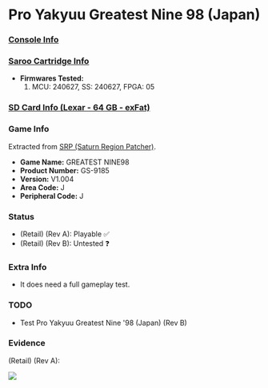 # Pro Yakyuu Greatest Nine 98 (Japan)

### [Console Info](../../../../Info/Consoles/VA13/README.md)

### [Saroo Cartridge Info](../../../../Info/Cartridges/RetroGameParadiseStore/1.32F/README.md)

- <b>Firmwares Tested:</b>
  1. MCU: 240627, SS: 240627, FPGA: 05

### [SD Card Info (Lexar - 64 GB - exFat)](../../../../Info/SdCards/Lexar/64GB/exfat/README.md)

### Game Info

Extracted from [SRP (Saturn Region Patcher)](https://segaxtreme.net/resources/saturn-region-patcher.81/download).

- <b>Game Name:</b> GREATEST NINE98
- <b>Product Number:</b> GS-9185
- <b>Version:</b> V1.004
- <b>Area Code:</b> J
- <b>Peripheral Code:</b> J

### Status

- (Retail) (Rev A): Playable :white_check_mark:
- (Retail) (Rev B): Untested :question:

### Extra Info

- It does need a full gameplay test.

### TODO

- Test Pro Yakyuu Greatest Nine '98 (Japan) (Rev B)

### Evidence

(Retail) (Rev A):

[![](https://img.youtube.com/vi/o9uTqoLbaPM/0.jpg)](https://www.youtube.com/watch?v=o9uTqoLbaPM)

